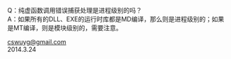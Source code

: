 
Q：纯虚函数调用错误捕获处理是进程级别的吗？  
A：如果所有的DLL、EXE的运行时库都是MD编译，那么则是进程级别的；如果是MT编译，则是模块级别的，需要注意。



cswuyg@gmail.com  
2014.3.24